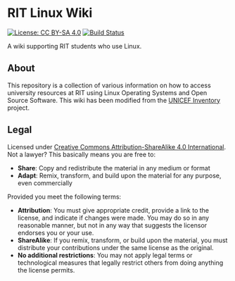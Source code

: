 RIT Linux Wiki
================================================

[![License: CC BY-SA 4.0](https://img.shields.io/badge/License-CC%20BY--SA%204.0-lightgrey.svg)](https://creativecommons.org/licenses/by-sa/4.0)
[![Build Status](https://circleci.com/gh/MoralCode/rit-linux-wiki/tree/main.svg?style=shield)](https://app.circleci.com/pipelines/github/MoralCode/rit-linux-wiki?branch=main)

A wiki supporting RIT students who use Linux.


## About

This repository is a collection of various information on how to access university resources at RIT using Linux Operating Systems and Open Source Software.
This wiki has been modified from the [UNICEF Inventory](https://github.com/MoralCode/rit-linux-wiki) project.


## Legal

Licensed under [Creative Commons Attribution-ShareAlike 4.0 International](https://creativecommons.org/licenses/by-sa/4.0).
Not a lawyer?
This basically means you are free to:

* **Share**:
  Copy and redistribute the material in any medium or format
* **Adapt**:
  Remix, transform, and build upon the material for any purpose, even commercially

Provided you meet the following terms:

* **Attribution**:
  You must give appropriate credit, provide a link to the license, and indicate if changes were made.
  You may do so in any reasonable manner, but not in any way that suggests the licensor endorses you or your use.
* **ShareAlike**:
  If you remix, transform, or build upon the material, you must distribute your contributions under the same license as the original.
* **No additional restrictions**:
  You may not apply legal terms or technological measures that legally restrict others from doing anything the license permits.

